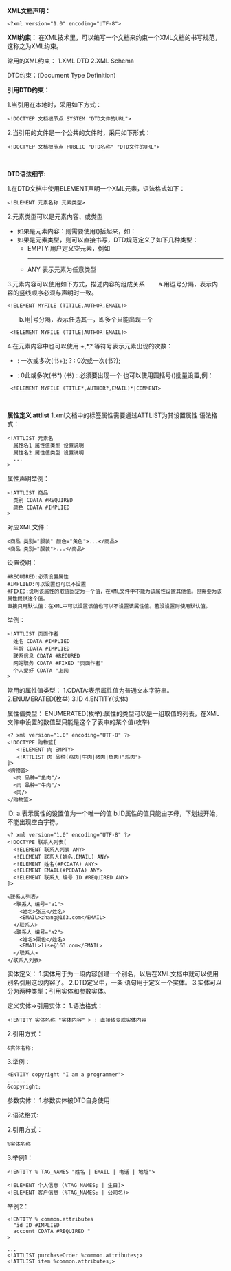 **XML文档声明：**
```
<?xml version="1.0" encoding="UTF-8">
```

**XMl约束：**
在XML技术里，可以编写一个文档来约束一个XML文档的书写规范，这称之为XML约束。

常用的XML约束：
   1.XML DTD
   2.XML Schema
   
DTD约束：(Document Type Definition)

**引用DTD约束：**

1.当引用在本地时，采用如下方式：
```
<!DOCTYEP 文档根节点 SYSTEM "DTD文件的URL">
```
2.当引用的文件是一个公共的文件时，采用如下形式：
```
<!DOCTYEP 文档根节点 PUBLIC "DTD名称" "DTD文件的URL">
```
<br/>

**DTD语法细节:**

1.在DTD文档中使用ELEMENT声明一个XML元素，语法格式如下：

```
<!ELEMENT 元素名称 元素类型>
```

2.元素类型可以是元素内容、或类型
 - 如果是元素内容：则需要使用()括起来，如：
    <!ELEMENT 书架(书名,作者,售价)>
    <!ELEMENT 书名(#PCDATA)>
 - 如果是元素类型，则可以直接书写，DTD规范定义了如下几种类型：
     - EMPTY:用户定义空元素，例如<br/><hr/>
     - ANY 表示元素为任意类型
     
3.元素内容可以使用如下方式，描述内容的组成关系
 　　a.用逗号分隔，表示内容的竖线顺序必须与声明时一致。
 ```
 <!ELEMENT MYFILE (TITILE,AUTHOR,EMAIL)>
 ``` 
 　　b.用|号分隔，表示任选其一，即多个只能出现一个
 ```
  <!ELEMENT MYFILE (TITLE|AUTHOR|EMAIL)>
 ``` 
 
 4.在元素内容中也可以使用 +,*,? 等符号表示元素出现的次数：
  + : 一次或多次(书+);
  ? : 0次或一次(书?);
  * : 0此或多次(书*)
  (书) : 必须要出现一个
也可以使用圆括号()批量设置,例：
 ```
  <!ELEMENT MYFILE (TITLE*,AUTHOR?,EMAIL)*|COMMENT>
 ``` 
<br/> 

**属性定义 attlist**
1.xml文档中的标签属性需要通过ATTLIST为其设置属性
 语法格式：
  ```
  <!ATTLIST 元素名
    属性名1 属性值类型 设置说明
    属性名2 属性值类型 设置说明
    ...
  >
  ``` 
  属性声明举例：
  ```
  <!ATTLIST 商品
    类别 CDATA #REQUIRED
    颜色 CDATA #IMPLIED
  >
  ```
  对应XML文件：
  ```
  <商品 类别="服装" 颜色="黄色">...</商品>
  <商品 类别="服装">...</商品>
  ```

设置说明：
```
#REQUIRED:必须设置属性
#IMPLIED:可以设置也可以不设置
#FIXED:说明该属性的取值固定为一个值，在XML文件中不能为该属性设置其他值。但需要为该属性提供这个值。
直接只用默认值：在XML中可以设置该值也可以不设置该属性值。若没设置则使用默认值。
```

举例：
```
<!ATTLIST 页面作者
  姓名 CDATA #IMPLIED
  年龄 CDATA #IMPLIED
  联系信息 CDATA #REQURED
  网站职务 CDATA #FIXED "页面作者"
  个人爱好 CDATA "上网
>
```

常用的属性值类型： 
1.CDATA:表示属性值为普通文本字符串。
2.ENUMERATED(枚举)
3.ID
4.ENTITY(实体)


属性值类型：
ENUMERATED(枚举):属性的类型可以是一组取值的列表，在XML文件中设置的数值型只能是这个了表中的某个值(枚举)
```
<? xml version="1.0" encoding="UTF-8" ?>
<!DOCTYPE 购物篮[
   <!ELEMENT 肉 EMPTY>
   <!ATTLIST 肉 品种(鸡肉|牛肉|猪肉|鱼肉)"鸡肉">
]>
<购物篮>
  <肉 品种="鱼肉"/>
  <肉 品种="牛肉"/>
  <肉/>
</购物篮>
```

ID:
a.表示属性的设置值为一个唯一的值
b.ID属性的值只能由字母，下划线开始，不能出现空白字符。
```
<? xml version="1.0" encoding="UTF-8" ?>
<!DOCTYPE 联系人列表[
  <!ELEMENT 联系人列表 ANY>
  <!ELEMENT 联系人(姓名,EMAIL) ANY>
  <!ELEMENT 姓名(#PCDATA) ANY>
  <!ELEMENT EMAIL(#PCDATA) ANY>
  <!ELEMENT 联系人 编号 ID #REQUIRED ANY>
]>

<联系人列表>
  <联系人 编号="a1"> 
    <姓名>张三</姓名>
    <EMAIL>zhang@163.com</EMAIL>
  </联系人>  
  <联系人 编号="a2"> 
    <姓名>栗色</姓名>
    <EMAIL>lise@163.com</EMAIL>
  </联系人>
</联系人列表>

```

实体定义：
1.实体用于为一段内容创建一个别名，以后在XML文档中就可以使用别名引用这段内容了。
2.DTD定义中，一条 <!ENTITY ...> 语句用于定义一个实体。
3.实体可以分为两种类型：引用实体和参数实体。

定义实体→引用实体：
1.语法格式：
```
<!ENTITY 实体名称 "实体内容" > : 直接转变成实体内容
```

2.引用方式：
 ```
 &实体名称;
 ```
 
3.举例：
```
<ENTITY copyright "I am a programmer">
......
&copyright;
```

参数实体：
1.参数实体被DTD自身使用

2.语法格式:
<!ENTITY % 实体名称 "实体内容>

2.引用方式：
```
%实体名称
```

3.举例1：
```
<!ENTITY % TAG_NAMES "姓名 | EMAIL | 电话 | 地址">

<!ELEMENT 个人信息 (%TAG_NAMES; | 生日)>
<!ELEMENT 客户信息 (%TAG_NAMES; | 公司名)>
```

举例2：
```
<!ENTITY % common.attributes
  "id ID #IMPLIED
  account CDATA #REQUIRED "
>

...
<!ATTLIST purchaseOrder %common.attributes;>
<!ATTLIST item %common.attributes;>
```




